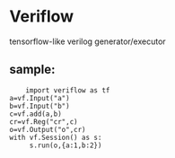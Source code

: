 # Veriflow
tensorflow-like verilog generator/executor


sample:
------
    	import veriflow as tf
	a=vf.Input("a")
	b=vf.Input("b")
	c=vf.add(a,b)
	cr=vf.Reg("cr",c)
	o=vf.Output("o",cr)
	with vf.Session() as s:
	     s.run(o,{a:1,b:2})


